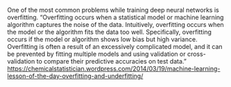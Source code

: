 One of the most common problems while training deep neural networks is overfitting. “Overfitting occurs when a statistical model or machine learning algorithm captures the noise of the data. Intuitively, overfitting occurs when the model or the algorithm fits the data too well. Specifically, overfitting occurs if the model or algorithm shows low bias but high variance. Overfitting is often a result of an excessively complicated model, and it can be prevented by fitting multiple models and using validation or cross-validation to compare their predictive accuracies on test data.” https://chemicalstatistician.wordpress.com/2014/03/19/machine-learning-lesson-of-the-day-overfitting-and-underfitting/ 
